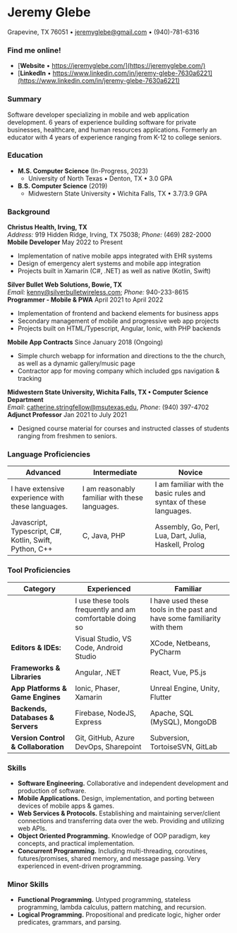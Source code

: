 # Jeremy Glebe
Grapevine, TX 76051 • jeremyglebe@gmail.com • (940)-781-6316

### Find me online!
- [**Website** • https://jeremyglebe.com/](https://jeremyglebe.com/)
- [**LinkedIn** • https://www.linkedin.com/in/jeremy-glebe-7630a6221](https://www.linkedin.com/in/jeremy-glebe-7630a6221)

### Summary
Software developer specializing in mobile and web application development. 6 years of experience building software for private businesses, healthcare, and human resources applications. Formerly an educator with 4 years of experience ranging from K-12 to college seniors.

### Education
- **M.S. Computer Science** (In-Progress, 2023)
  - University of North Texas • Denton, TX • 3.0 GPA
- **B.S. Computer Science** (2019)
  - Midwestern State University • Wichita Falls, TX • 3.7/3.9 GPA

### Background
**Christus Health, Irving, TX**<br>
*Address:* 919 Hidden Ridge, Irving, TX 75038; *Phone:* (469) 282-2000<br>
**Mobile Developer** May 2022 to Present
- Implementation of native mobile apps integrated with EHR systems
- Design of emergency alert systems and mobile app integration
- Projects built in Xamarin (C#, .NET) as well as native (Kotlin, Swift)

**Silver Bullet Web Solutions, Bowie, TX**<br>
*Email:* kenny@silverbulletwireless.com; *Phone:* 940-233-8615<br>
**Programmer - Mobile & PWA** April 2021 to April 2022
- Implementation of frontend and backend elements for business apps
- Secondary management of mobile and progressive web app projects
- Projects built on HTML/Typescript, Angular, Ionic, with PHP backends

**Mobile App Contracts**
Since January 2018 (Ongoing)
- Simple church webapp for information and directions to the the church, as well as a dynamic gallery/music page
- Contractor app for moving company which included gps navigation & tracking

**Midwestern State University, Wichita Falls, TX • Computer Science Department**<br>
*Email*: catherine.stringfellow@msutexas.edu, *Phone*: (940) 397-4702<br>
**Adjunct Professor** Jan 2021 to July 2021
- Designed course material for courses and instructed classes of students ranging from freshmen to seniors.

### Language Proficiencies
| Advanced                                               | Intermediate                                   | Novice                                                            |
| ------------------------------------------------------ | ---------------------------------------------- | ----------------------------------------------------------------- |
| I have extensive experience with these languages.      | I am reasonably familiar with these languages. | I am familiar with the basic rules and syntax of these languages. |
| Javascript, Typescript, C#, Kotlin, Swift, Python, C++ | C, Java, PHP                                   | Assembly, Go, Perl, Lua, Dart, Julia, Haskell, Prolog             |

### Tool Proficiencies
| Category                            | Experienced                                              | Familiar                                                                |
| ----------------------------------- | -------------------------------------------------------- | ----------------------------------------------------------------------- |
|                                     | I use these tools frequently and am comfortable doing so | I have used these tools in the past and have some familiarity with them |
| **Editors & IDEs:**                 | Visual Studio, VS Code, Android Studio                   | XCode, Netbeans, PyCharm                                                |
| **Frameworks & Libraries**          | Angular, .NET                                            | React, Vue, P5.js                                                       |
| **App Platforms & Game Engines**    | Ionic, Phaser, Xamarin                                   | Unreal Engine, Unity, Flutter                                           |
| **Backends, Databases & Servers**   | Firebase, NodeJS, Express                                | Apache, SQL (MySQL), MongoDB                                            |
| **Version Control & Collaboration** | Git, GitHub, Azure DevOps, Sharepoint                    | Subversion, TortoiseSVN, GitLab                                         |

### Skills
- **Software Engineering.** Collaborative and independent development and production of software.
- **Mobile Applications.** Design, implementation, and porting between devices of mobile apps & games.
- **Web Services & Protocols.** Establishing and maintaining server/client connections and transferring data over the web. Providing and utilizing web APIs.
- **Object Oriented Programming.** Knowledge of OOP paradigm, key concepts, and practical implementation.
- **Concurrent Programming.** Including multi-threading, coroutines, futures/promises, shared memory, and message passing. Very experienced in event-driven programming.

### Minor Skills
- **Functional Programming.** Untyped programming, stateless programming, lambda calculus, pattern matching, and recursion.
- **Logical Programming.** Propositional and predicate logic, higher order predicates, grammars, and parsing.